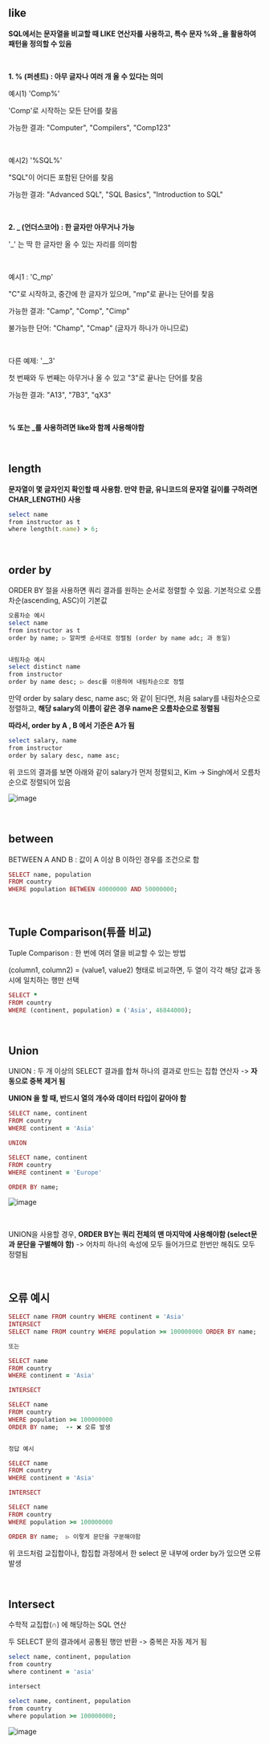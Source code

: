 ## like

**SQL에서는 문자열을 비교할 때 LIKE 연산자를 사용하고, 특수 문자 %와 _을 활용하여 패턴을 정의할 수 있음**

<br/>

**1. % (퍼센트) : 아무 글자나 여러 개 올 수 있다는 의미**

예시1) 'Comp%'

'Comp'로 시작하는 모든 단어를 찾음

가능한 결과: "Computer", "Compilers", "Comp123"

<br/>

예시2) '%SQL%'

"SQL"이 어디든 포함된 단어를 찾음

가능한 결과: "Advanced SQL", "SQL Basics", "Introduction to SQL"

<br/>

**2. _ (언더스코어) : 한 글자만 아무거나 가능**

'_' 는 딱 한 글자만 올 수 있는 자리를 의미함

<br/>

예시1 : 'C_mp'

"C"로 시작하고, 중간에 한 글자가 있으며, "mp"로 끝나는 단어를 찾음

가능한 결과: "Camp", "Comp", "Cimp"

불가능한 단어: "Champ", "Cmap" (글자가 하나가 아니므로)

<br/>

다른 예제: '__3'

첫 번째와 두 번째는 아무거나 올 수 있고 "3"로 끝나는 단어를 찾음

가능한 결과: "A13", "7B3", "qX3"

<br/>

**% 또는 _를 사용하려면 like와 함께 사용해야함**

<br/>

## length

**문자열이 몇 글자인지 확인할 때 사용함. 만약 한글, 유니코드의 문자열 길이를 구하려면 CHAR_LENGTH() 사용**

```ruby
select name 
from instructor as t
where length(t.name) > 6;
```

<br/>

## order by

ORDER BY 절을 사용하면 쿼리 결과를 원하는 순서로 정렬할 수 있음. 기본적으로 오름차순(ascending, ASC)이 기본값

```ruby
오름차순 예시
select name 
from instructor as t
order by name; ▷ 알파벳 순서대로 정렬됨 (order by name adc; 과 동일)


내림차순 예시
select distinct name
from instructor
order by name desc; ▷ desc를 이용하여 내림차순으로 정렬
```

만약 order by salary desc, name asc; 와 같이 된다면, 처음 salary를 내림차순으로 정렬하고, **해당 salary의 이름이 같은 경우 name은 오름차순으로 정렬됨**

**따라서, order by A , B 에서 기준은 A가 됨**

```ruby
select salary, name
from instructor
order by salary desc, name asc; 
```

위 코드의 결과를 보면 아래와 같이 salary가 먼저 정렬되고, Kim → Singh에서 오름차순으로 정렬되어 있음

![image](https://github.com/user-attachments/assets/03760050-833b-4b13-8e42-3bcb46e4bc49)

<br/>

## between 

BETWEEN A AND B : 값이 A 이상 B 이하인 경우를 조건으로 함

```ruby
SELECT name, population
FROM country
WHERE population BETWEEN 40000000 AND 50000000;
```

<br/>

## Tuple Comparison(튜플 비교)

Tuple Comparison : 한 번에 여러 열을 비교할 수 있는 방법 

(column1, column2) = (value1, value2) 형태로 비교하면, 두 열이 각각 해당 값과 동시에 일치하는 행만 선택

```ruby
SELECT *
FROM country
WHERE (continent, population) = ('Asia', 46844000);
```

<br/>

## Union

UNION : 두 개 이상의 SELECT 결과를 합쳐 하나의 결과로 만드는 집합 연산자 -> **자동으로 중복 제거 됨**

**UNION 을 할 때, 반드시 열의 개수와 데이터 타입이 같아야 함**

```ruby
SELECT name, continent 
FROM country 
WHERE continent = 'Asia'

UNION

SELECT name, continent 
FROM country 
WHERE continent = 'Europe'

ORDER BY name;
```
![image](https://github.com/user-attachments/assets/cfe8042d-fca2-48b9-a28b-41ffdabedf0b)

<br/>

UNION을 사용할 경우, **ORDER BY는 쿼리 전체의 맨 마지막에 사용해야함 (select문과 문단을 구별해야 함)** -> 어차피 하나의 속성에 모두 들어가므로 한번만 해줘도 모두 정렬됨 

<br/>

## 오류 예시 

```ruby
SELECT name FROM country WHERE continent = 'Asia'
INTERSECT
SELECT name FROM country WHERE population >= 100000000 ORDER BY name;  -- ❌ 오류 발생

또는

SELECT name
FROM country
WHERE continent = 'Asia'

INTERSECT

SELECT name
FROM country
WHERE population >= 100000000
ORDER BY name;  -- ❌ 오류 발생


정답 예시

SELECT name
FROM country
WHERE continent = 'Asia'

INTERSECT

SELECT name
FROM country
WHERE population >= 100000000

ORDER BY name;  ▷ 이렇게 문단을 구분해야함 
```

위 코드처럼 교집합이나, 합집합 과정에서 한 select 문 내부에 order by가 있으면 오류 발생 

<br/>

## Intersect

수학적 교집합(∩) 에 해당하는 SQL 연산

두 SELECT 문의 결과에서 공통된 행만 반환 -> 중복은 자동 제거 됨 

```ruby
select name, continent, population
from country
where continent = 'asia'

intersect

select name, continent, population
from country
where population >= 100000000;
```
![image](https://github.com/user-attachments/assets/b27b97a4-f928-406f-8258-b678bcff54a6)






























































